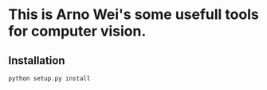 This is Arno Wei's some usefull tools for computer vision.
===

## Installation

```bash
python setup.py install
```
